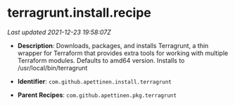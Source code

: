 # terragrunt.install.recipe

_Last updated 2021-12-23 19:58:07Z_

- **Description**: Downloads, packages, and installs Terragrunt, a thin wrapper for Terraform that provides extra tools for working with multiple Terraform modules. Defaults to amd64 version. Installs to /usr/local/bin/terragrunt

- **Identifier**: `com.github.apettinen.install.terragrunt`

- **Parent Recipes**: `com.github.apettinen.pkg.terragrunt`
